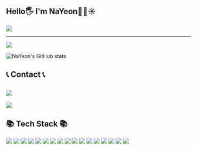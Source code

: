 ## Hello🖐 I'm NaYeon🌱🐣☀️

<img src="https://capsule-render.vercel.app/api?type=waving&color=timeGradient&height=300&section=header&text=Welcome%20to%20NaYeon's%20GitHub%20👋&animation=twinkling&fontSize=52" />

---

<a href="https://github.com/qkrskdusdlqslek"><img src="https://hits.seeyoufarm.com/api/count/incr/badge.svg?url=https%3A%2F%2Fgithub.com%2Fqkrskdusdlqslek&count_bg=%23DD2476&title_bg=%23000000&icon=github.svg&icon_color=%23DD2476&title=GitHub&edge_flat=false"/></a>

![NaYeon's GitHub stats](https://github-readme-stats.vercel.app/api?username=qkrskdusdlqslek&show_icons=true&theme=radical)





📞 Contact 📞
---
<a href="https://www.naver.com/"><img src="https://hits.seeyoufarm.com/api/count/incr/badge.svg?url=https%3A%2F%2Fwww.naver.com&count_bg=%23DF3B68&title_bg=%23000000&icon=gmail.svg&icon_color=%23F71F63&title=qkrskdus7979%40naver.com&edge_flat=false"/></a>
---

<div align = "left">
  <a href="https://github.com/anuraghazra/github-readme-stats">
    <img align="center" src="https://github-readme-stats.vercel.app/api/top-langs?username=qkrskdusdlqslek&layout=compact&langs_count=10&bg_color=45,dd5e89,f7bb97&title_color=ffffff&text_color=ffffff&hide_border=False" />
  </a>
</div>


📚 Tech Stack 📚
---
<img src="https://img.shields.io/badge/Python-F7DF1E?style=for-the-badge&logo=Python&logoColor=black"/> <img src="https://img.shields.io/badge/C-F2A300?style=for-the-badge&logo=C&logoColor=black"/>  <img src="https://img.shields.io/badge/C++(CPP)-0060F2?style=for-the-badge&logo=C++&logoColor=black"/> <img src="https://img.shields.io/badge/CSharp-669C4D?style=for-the-badge&logo=&logoColor="/>   <img src="https://img.shields.io/badge/Database-F20055?style=for-the-badge&logo=&logoColor="/> <img src="https://img.shields.io/badge/Algorithm-C4B4E8?style=for-the-badge&logo=the algorithms&logoColor=black"/> <img src="https://img.shields.io/badge/WPF-E8B4B4?style=for-the-badge&logo=&logoColor="/> <img src="https://img.shields.io/badge/Network-Programming-B4C7E8?style=for-the-badge&logo=&logoColor="/> <img src="https://img.shields.io/badge/openhardware-platforms-634141?style=for-the-badge&logo=&logoColor="/> <img src="https://img.shields.io/badge/Visual Studio 2022-9A31DE?style=for-the-badge&logo=&logoColor="/>  <img src="https://img.shields.io/badge/SQL Server Management Studio 20-17930A?style=for-the-badge&logo=&logoColor="/>   <img src="https://img.shields.io/badge/Qt Designer-6FDA64?style=for-the-badge&logo=Qt&logoColor=black"/>  <img src="https://img.shields.io/badge/HTML-F46767?style=for-the-badge&logo=&logoColor="/>  <img src="https://img.shields.io/badge/ASP.NET-7D0096?style=for-the-badge&logo=&logoColor="/>  <img src="https://img.shields.io/badge/Raspberry Pi-961F00?style=for-the-badge&logo=Raspberry Pi&logoColor=black"/>  <img src="https://img.shields.io/badge/PuTTY-FF0071?style=for-the-badge&logo=&logoColor="/>  <img src="https://img.shields.io/badge/RealVNC Viewer-0083FF?style=for-the-badge&logo=&logoColor="/>    




<!--
**qkrskdusdlqslek/qkrskdusdlqslek** is a ✨ _special_ ✨ repository because its `README.md` (this file) appears on your GitHub profile.

Here are some ideas to get you started:

- 🔭 I’m currently working on ...
- 🌱 I’m currently learning ...
- 👯 I’m looking to collaborate on ...
- 🤔 I’m looking for help with ...
- 💬 Ask me about ...
- 📫 How to reach me: ...
- 😄 Pronouns: ...
- ⚡ Fun fact: ...
-->
